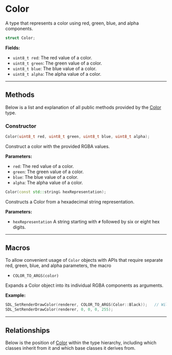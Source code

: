 # Color
A type that represents a color using red, green, blue, 
and alpha components.

```c++
struct Color;
```

**Fields:**
- `uint8_t red`: The red value of a color.
- `uint8_t green`: The green value of a color.
- `uint8_t blue`: The blue value of a color.
- `uint8_t alpha`: The alpha value of a color.

---

## Methods
Below is a list and explanation of all public methods
provided by the [Color](Color.md) type.

### Constructor

```c++
Color(uint8_t red, uint8_t green, uint8_t blue, uint8_t alpha);
```

Construct a color with the provided RGBA values.

**Parameters:**
- `red`: The red value of a color.
- `green`: The green value of a color.
- `blue`: The blue value of a color.
- `alpha`: The alpha value of a color.

```c++
Color(const std::string& hexRepresentation);
```

Constructs a Color from a hexadecimal string representation.

**Parameters:**
- `hexRepresentation` A string starting with `#` followed by six or eight hex digits.

---

## Macros

To allow convenient usage of `Color` objects with APIs 
that require separate red, green, blue, and alpha parameters,
the macro

- `COLOR_TO_ARGS(color)`

Expands a Color object into its individual RGBA components as arguments.

**Example:**

```c++
SDL_SetRenderDrawColor(renderer, COLOR_TO_ARGS(Color::Black));   // Will be explanded to
SDL_SetRenderDrawColor(renderer, 0, 0, 0, 255);
```

---

## Relationships
Below is the position of [Color](Color.md)
within the type hierarchy, including which classes inherit
from it and which base classes it derives from.